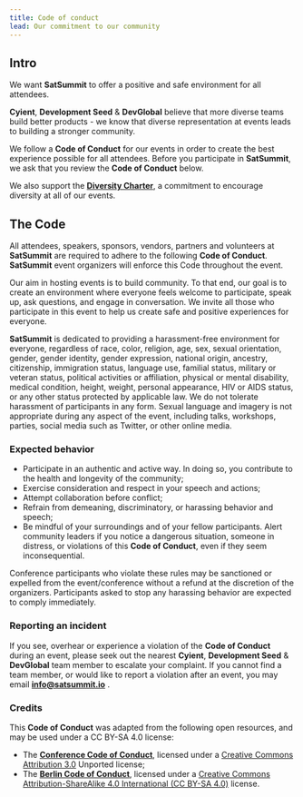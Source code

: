 ```yaml
---
title: Code of conduct
lead: Our commitment to our community
---
```

## Intro

We want **SatSummit** to offer a positive and safe environment for all attendees.

**Cyient**, **Development Seed** & **DevGlobal** believe that more diverse teams build better products - we know that diverse representation at events leads to building a stronger community.

We follow a **Code of Conduct** for our events in order to create the best experience possible for all attendees. Before you participate in **SatSummit**, we ask that you review the **Code of Conduct** below.

We also support the [**Diversity Charter**](https://diversitycharter.org/), a commitment to encourage diversity at all of our events.

## The Code

All attendees, speakers, sponsors, vendors, partners and volunteers at **SatSummit** are required to adhere to the following **Code of Conduct**. **SatSummit** event organizers will enforce this Code throughout the event.

Our aim in hosting events is to build community. To that end, our goal is to create an environment where everyone feels welcome to participate, speak up, ask questions, and engage in conversation. We invite all those who participate in this event to help us create safe and positive experiences for everyone.

**SatSummit** is dedicated to providing a harassment-free environment for everyone, regardless of race, color, religion, age, sex, sexual orientation, gender, gender identity, gender expression, national origin, ancestry, citizenship, immigration status, language use, familial status, military or veteran status, political activities or affiliation, physical or mental disability, medical condition, height, weight, personal appearance, HIV or AIDS status, or any other status protected by applicable law. We do not tolerate harassment of participants in any form. Sexual language and imagery is not appropriate during any aspect of the event, including talks, workshops, parties, social media such as Twitter, or other online media.

### Expected behavior

- Participate in an authentic and active way. In doing so, you contribute to the health and longevity of the community;
- Exercise consideration and respect in your speech and actions;
- Attempt collaboration before conflict;
- Refrain from demeaning, discriminatory, or harassing behavior and speech;
- Be mindful of your surroundings and of your fellow participants. Alert community leaders if you notice a dangerous situation, someone in distress, or violations of this **Code of Conduct**, even if they seem inconsequential.

Conference participants who violate these rules may be sanctioned or expelled from the event/conference without a refund at the discretion of the organizers. Participants asked to stop any harassing behavior are expected to comply immediately.

### Reporting an incident

If you see, overhear or experience a violation of the **Code of Conduct** during an event, please seek out the nearest **Cyient**, **Development Seed** & **DevGlobal** team member to escalate your complaint. If you cannot find a team member, or would like to report a violation after an event, you may email [**info@satsummit.io**](mailto:info@satsummit.io) .

### Credits

This **Code of Conduct** was adapted from the following open resources, and may be used under a CC BY-SA 4.0 license:
- The [**Conference Code of Conduct**](http://confcodeofconduct.com/), licensed under a [Creative Commons Attribution 3.0](https://creativecommons.org/licenses/by/3.0/deed.en_US) Unported license;
- The [**Berlin Code of Conduct**](http://berlincodeofconduct.org/), licensed under a [Creative Commons Attribution-ShareAlike 4.0 International (CC BY-SA 4.0)](https://creativecommons.org/licenses/by-sa/4.0/) license.